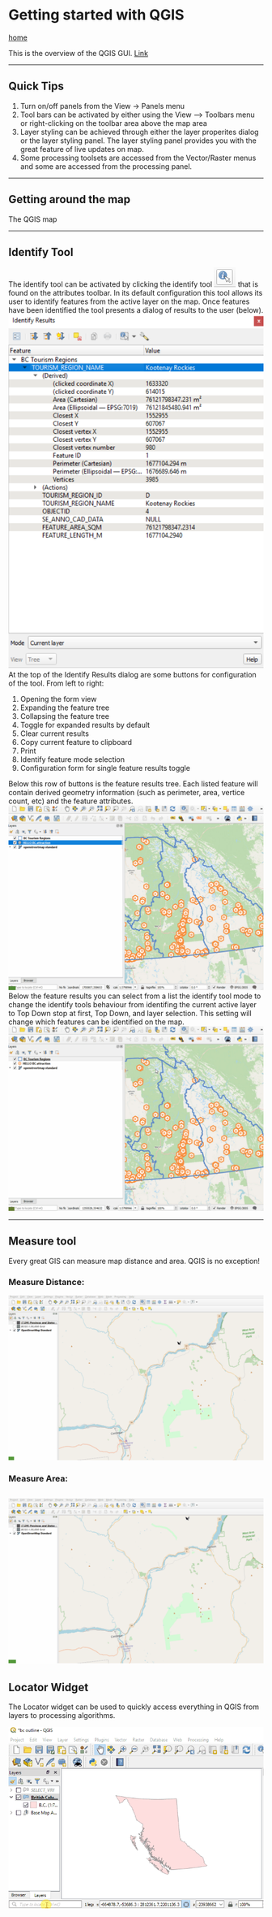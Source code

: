 # Getting started with QGIS

[home](../README.md)

This is the overview of the QGIS GUI.  [Link](https://docs.qgis.org/testing/en/docs/user_manual/introduction/qgis_gui.html)

---
## Quick Tips
1. Turn on/off panels from the View -> Panels menu
2. Tool bars can be activated by either using the View --> Toolbars menu or right-clicking on the toolbar area above the map area
3. Layer styling can be achieved through either the layer properites dialog or the layer styling panel.  The layer styling panel provides you with the great feature of live updates on map.
4. Some processing toolsets are accessed from the Vector/Raster menus and some are accessed from the processing panel.
---
## Getting around the map
The QGIS map 

---
## Identify Tool
The identify tool can be activated by clicking the identify tool ![identify-icon](../images/identify-icon.png) that is found on the attributes toolbar. In its default configuration this tool allows its user to identify features from the active layer on the map. Once features have been identified the tool presents a dialog of results to the user (below).<br>
![identify tool dialog](../images/identify-dialog.png)<br>
At the top of the Identify Results dialog are some buttons for configuration of the tool. From left to right:
1. Opening the form view
2. Expanding the feature tree
3. Collapsing the feature tree
4. Toggle for expanded results by default
5. Clear current results
6. Copy current feature to clipboard
7. Print
8. Identify feature mode selection
9. Configuration form for single feature results toggle

Below this row of buttons is the feature results tree. Each listed feature will contain derived geometry information (such as perimeter, area, vertice count, etc) and the feature attributes. <br>
![drill down](../images/identify-active-layer.gif)
Below the feature results you can select from a list the identify tool mode to change the identify tools behaviour from identifing the current active layer to Top Down stop at first, Top Down, and layer selection. This setting will change which features can be identified on the map.<br>
![drill down](../images/identify-drill-down.gif)

---
## Measure tool
Every great GIS can measure map distance and area. QGIS is no exception!

### Measure Distance:
![measure distance](../images/measure-distance.gif)

### Measure Area:
![measure area](../images/measure-area.gif)
---
## Locator Widget
The Locator widget can be used to quickly access everything in QGIS from layers to processing algorithms.

![Locator Widget](../images/locator.gif)
